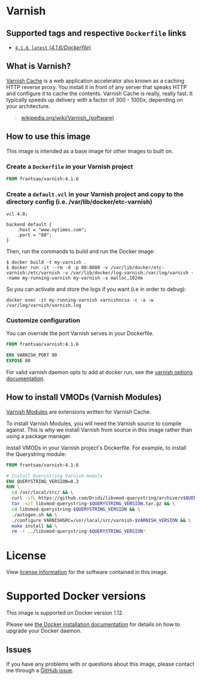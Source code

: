 # Varnish

## Supported tags and respective `Dockerfile` links

-	[`4.1.6`, `latest` (*4.1.6/Dockerfile*)](https://github.com/frantsao/docker-varnish/blob/4.1.6/Dockerfile)

## What is Varnish?

[Varnish Cache](https://www.varnish-cache.org/) is a web application accelerator also known as a caching HTTP reverse proxy. You install it in front of any server that speaks HTTP and configure it to cache the contents. Varnish Cache is really, really fast. It typically speeds up delivery with a factor of 300 - 1000x, depending on your architecture.

> [wikipedia.org/wiki/Varnish_(software)](https://en.wikipedia.org/wiki/Varnish_(software))

## How to use this image

This image is intended as a base image for other images to built on.

### Create a `Dockerfile` in your Varnish project

```dockerfile
FROM frantsao/varnish:4.1.6
```

### Create a `default.vcl` in your Varnish project and copy to the directory config (i.e. /var/lib/docker/etc-varnish)

```vcl
vcl 4.0;

backend default {
    .host = "www.nytimes.com";
    .port = "80";
}
```

Then, run the commands to build and run the Docker image:

```console
$ docker build -t my-varnish .
$ docker run -it --rm -d -p 80:8080 -v /var/lib/docker/etc-varnish:/etc/varnish -v /var/lib/docker/log-varnish:/var/log/varnish --name my-running-varnish my-varnish -s malloc,1024m 
```

So you can activate and store the logs if you want (i.e in order to debug):

```console
docker exec -it my-running-varnish varnishncsa -c -a -w /var/log/varnish/varnish.log
```

### Customize configuration

You can override the port Varnish serves in your Dockerfile.

```dockerfile
FROM frantsao/varnish:4.1.6

ENV VARNISH_PORT 80
EXPOSE 80
```

For valid varnish daemon opts to add at docker run, see the [varnish options documentation](https://www.varnish-cache.org/docs/4.1/reference/varnishd.html#options).


## How to install VMODs (Varnish Modules)

[Varnish Modules](https://www.varnish-cache.org/vmods) are extensions written for Varnish Cache.

To install Varnish Modules, you will need the Varnish source to compile against. This is why we install Varnish from source in this image rather than using a package manager.

Install VMODs in your Varnish project's Dockerfile. For example, to install the Querystring module:

```dockerfile
FROM frantsao/varnish:4.1.6

# Install Querystring Varnish module
ENV QUERYSTRING_VERSION=0.3
RUN \
  cd /usr/local/src/ && \
  curl -sfL https://github.com/Dridi/libvmod-querystring/archive/v$QUERYSTRING_VERSION.tar.gz -o libvmod-querystring-$QUERYSTRING_VERSION.tar.gz && \
  tar -xzf libvmod-querystring-$QUERYSTRING_VERSION.tar.gz && \
  cd libvmod-querystring-$QUERYSTRING_VERSION && \
  ./autogen.sh && \
  ./configure VARNISHSRC=/usr/local/src/varnish-$VARNISH_VERSION && \
  make install && \
  rm -r ../libvmod-querystring-$QUERYSTRING_VERSION*
```

# License

View [license information](https://www.apache.org/licenses/LICENSE-2.0) for the software contained in this image.

# Supported Docker versions

This image is supported on Docker version 1.12.

Please see [the Docker installation documentation](https://docs.docker.com/installation/) for details on how to upgrade your Docker daemon.

## Issues

If you have any problems with or questions about this image, please contact me through a [GitHub issue](https://github.com/frantsao/docker-varnish/issues).

